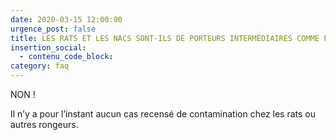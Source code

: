 ```yaml
---
date: 2020-03-15 12:00:00
urgence_post: false
title: LES RATS ET LES NACS SONT-ILS DE PORTEURS INTERMÉDIAIRES COMME POUR LA PESTE ?
insertion_social:
  - contenu_code_block:
category: faq
---
```


NON \!&nbsp;

Il n’y a pour l’instant aucun cas recens&eacute; de contamination chez les rats ou autres rongeurs.
